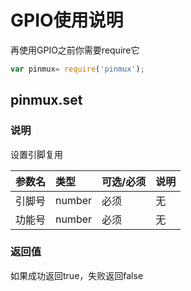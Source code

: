 # GPIO使用说明

再使用GPIO之前你需要require它

```js
var pinmux= require('pinmux');
```

## pinmux.set

### 说明

设置引脚复用

| 参数名 | 类型 | 可选/必须 | 说明 |
| :--- | :--- | :--- | :--- |
| 引脚号 | number | 必须 | 无 |
| 功能号 | number | 必须 | 无 |

### 返回值

如果成功返回true，失败返回false



